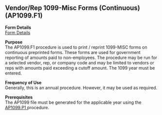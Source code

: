 ##  Vendor/Rep 1099-Misc Forms (Continuous) (AP1099.F1)

<PageHeader />

**Form Details**  
[ Form Details ](AP1099-F1-1/README.md)   

**Purpose**  
The AP1099.F1 procedure is used to print / reprint 1099-MISC forms on
continuous preprinted forms. These forms are used for government reporting of
amounts paid to non-employees. The procedure may be run for a selected vendor,
rep, or company code and may be limited to vendors or reps with amounts paid
exceeding a cutoff amount. The 1099 year must be entered.

**Frequency of Use**  
Generally, this is an annual procedure. However, it may be used as required.

**Prerequisites**  
The AP1099 file must be generated for the applicable year using the [ AP1099.P1 ](AP1099-P1/README.md) procedure. 

<badge text= "Version 8.10.57" vertical="middle" />

<PageFooter />